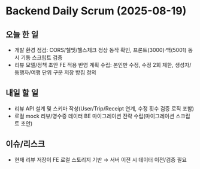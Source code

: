 # Backend Daily Scrum (2025-08-19)

## 오늘 한 일
- 개발 환경 점검: CORS/헬멧/헬스체크 정상 동작 확인, 프론트(3000)·백(5001) 동시 기동 스크립트 검증
- 리뷰 모델/정책 초안 FE 적용 반영 계획 수립: 본인만 수정, 수정 2회 제한, 생성자/동행자/여행 단위 구분 저장 방침 정의

## 내일 할 일
- 리뷰 API 설계 및 스키마 작성(User/Trip/Receipt 연계, 수정 횟수 검증 로직 포함)
- 로컬 mock 리뷰/영수증 데이터 BE 마이그레이션 전략 수립(마이그레이션 스크립트 초안)

## 이슈/리스크
- 현재 리뷰 저장이 FE 로컬 스토리지 기반 → 서버 이전 시 데이터 이전/검증 필요

